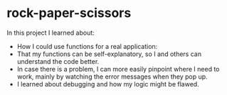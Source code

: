 # rock-paper-scissors

In this project I learned about:
- How I could use functions for a real application: 
- That my functions can be self-explanatory, so I and others can understand the code better. 
- In case there is a problem, I can more easily pinpoint where I need to work, mainly by watching the error messages when they pop up.
- I learned about debugging and how my logic might be flawed.